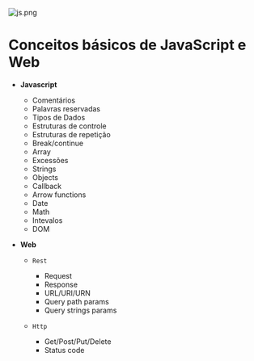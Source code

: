  ![js.png](https://i0.wp.com/www.ramosdainformatica.com.br/wp-content/uploads/2017/01/O-que-%C3%A9-Javascript-e-seus-frameworks-Uma-Introdu%C3%A7%C3%A3o.png?fit=800%2C300&ssl=1)

# Conceitos básicos de JavaScript e Web

- **Javascript**
  - Comentários
  - Palavras reservadas
  - Tipos de Dados
  - Estruturas de controle
  - Estruturas de repetição
  - Break/continue
  - Array
  - Excessões
  - Strings
  - Objects
  - Callback
  - Arrow functions
  - Date
  - Math
  - Intevalos
  - DOM

- **Web**
  - `Rest`
    - Request
    - Response
    - URL/URI/URN
    - Query path params
    - Query strings params
  
  - `Http`
    - Get/Post/Put/Delete
    - Status code
  
  
